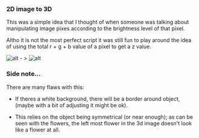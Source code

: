 ### 2D image to 3D

This was a simple idea that I thought of when someone was talking about manipulating image pixes according to the brightness level of that pixel. 

Altho it is not the most perfect script it was still fun to play around the idea of using the total r + g + b value of a pixel to get a z value.


![alt][logo] - > ![alt][logo1]

[logo]: http://pictify.saatchigallery.com/files/works/pink-gerbera-daisies-1409848544_org.jpg ""

[logo1]: https://github.com/kgz/CanvasWorld/blob/master/(3d)%202d%20image%20to%203d%20model/sample.gif?raw=true ""


### Side note...
There are many flaws with this:
- If theres a white background, there will be a border around object, (maybe with a bit of adjusting it might be ok).

- This relies on the object being symmetrical (or near enough); as can be seen with the flowers, the left most flower in the 3d image doesn't look like a flower at all.